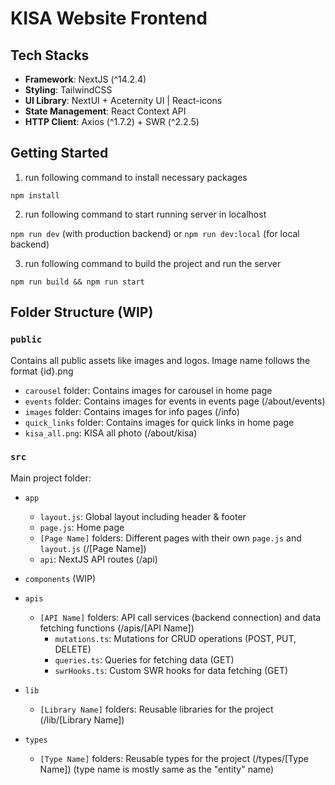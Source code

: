 # KISA Website Frontend

## Tech Stacks

- **Framework**: NextJS (^14.2.4)
- **Styling**: TailwindCSS
- **UI Library**: NextUI + Aceternity UI | React-icons
- **State Management**: React Context API
- **HTTP Client**: Axios (^1.7.2) + SWR (^2.2.5)

## Getting Started

1. run following command to install necessary packages

`npm install`

2. run following command to start running server in localhost

`npm run dev` (with production backend) or
`npm run dev:local` (for local backend)

3. run following command to build the project and run the server

`npm run build && npm run start`

## Folder Structure (WIP)

### `public`

Contains all public assets like images and logos. Image name follows the format {id}.png

- `carousel` folder: Contains images for carousel in home page
- `events` folder: Contains images for events in events page (/about/events)
- `images` folder: Contains images for info pages (/info)
- `quick_links` folder: Contains images for quick links in home page
- `kisa_all.png`: KISA all photo (/about/kisa)

### `src`

Main project folder:

- `app`

  - `layout.js`: Global layout including header & footer
  - `page.js`: Home page
  - `[Page Name]` folders: Different pages with their own `page.js` and `layout.js` (/[Page Name])
  - `api`: NextJS API routes (/api)

- `components` (WIP)

- `apis`

  - `[API Name]` folders: API call services (backend connection) and data fetching functions (/apis/[API Name])
    - `mutations.ts`: Mutations for CRUD operations (POST, PUT, DELETE)
    - `queries.ts`: Queries for fetching data (GET)
    - `swrHooks.ts`: Custom SWR hooks for data fetching (GET)

- `lib`

  - `[Library Name]` folders: Reusable libraries for the project (/lib/[Library Name])

- `types`
  - `[Type Name]` folders: Reusable types for the project (/types/[Type Name]) (type name is mostly same as the "entity" name)
